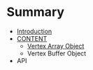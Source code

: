 # Summary

* [Introduction](README.md)
* [CONTENT](chapter1.md)
   * [Vertex Array Object](vertex_array_object.md)
   * Vertex Buffer Object
* API

